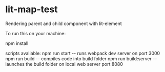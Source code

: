 # lit-map-test
Rendering parent and child component with lit-element

To run this on your machine:

npm install

scripts avaliable: 
npm run start     -- runs webpack dev server on port 3000
npm run build  -- compiles code into build folder
npm run build:server -- launches the build folder on local web server port 8080
